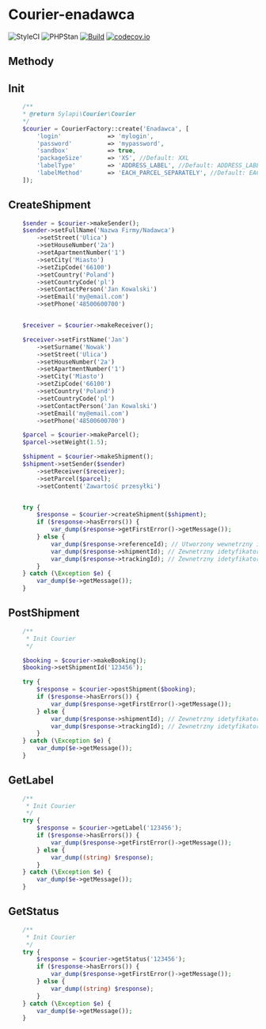 # Courier-enadawca

![StyleCI](https://github.styleci.io/repos/240472903/shield?style=flat&style=flat) ![PHPStan](https://img.shields.io/badge/PHPStan-level%205-brightgreen.svg?style=flat) [![Build](https://github.com/sylapi/courier-enadawca/actions/workflows/build.yaml/badge.svg?event=push)](https://github.com/sylapi/courier-enadawca/actions/workflows/build.yaml) [![codecov.io](https://codecov.io/github/sylapi/courier-enadawca/coverage.svg)](https://codecov.io/github/sylapi/courier-enadawca/)

## Methody

## Init

```php
    /**
    * @return Sylapi\Courier\Courier
    */
    $courier = CourierFactory::create('Enadawca', [
        'login'             => 'mylogin',
        'password'          => 'mypassword',
        'sandbox'           => true,
        'packageSize'       => 'XS', //Default: XXL
        'labelType'         => 'ADDRESS_LABEL', //Default: ADDRESS_LABEL
        'labelMethod'       => 'EACH_PARCEL_SEPARATELY', //Default: EACH_PARCEL_SEPARATELY
    ]);
```

## CreateShipment

```php
    $sender = $courier->makeSender();
    $sender->setFullName('Nazwa Firmy/Nadawca')
        ->setStreet('Ulica')
        ->setHouseNumber('2a')
        ->setApartmentNumber('1')
        ->setCity('Miasto')
        ->setZipCode('66100')
        ->setCountry('Poland')
        ->setCountryCode('pl')
        ->setContactPerson('Jan Kowalski')
        ->setEmail('my@email.com')
        ->setPhone('48500600700')


    $receiver = $courier->makeReceiver();

    $receiver->setFirstName('Jan')
        ->setSurname('Nowak')
        ->setStreet('Ulica')
        ->setHouseNumber('2a')
        ->setApartmentNumber('1')
        ->setCity('Miasto')
        ->setZipCode('66100')
        ->setCountry('Poland')
        ->setCountryCode('pl')
        ->setContactPerson('Jan Kowalski')
        ->setEmail('my@email.com')
        ->setPhone('48500600700')

    $parcel = $courier->makeParcel();
    $parcel->setWeight(1.5);

    $shipment = $courier->makeShipment();
    $shipment->setSender($sender)
        ->setReceiver($receiver);
        ->setParcel($parcel);
        ->setContent('Zawartość przesyłki')


    try {
        $response = $courier->createShipment($shipment);
        if ($response->hasErrors()) {
            var_dump($response->getFirstError()->getMessage());
        } else {
            var_dump($response->referenceId); // Utworzony wewnetrzny idetyfikator zamowienia
            var_dump($response->shipmentId); // Zewnetrzny idetyfikator zamowienia
            var_dump($response->trackingId); // Zewnetrzny idetyfikator sledzenia przesylki
        }
    } catch (\Exception $e) {
        var_dump($e->getMessage());
    }
```

## PostShipment

```php
    /**
     * Init Courier
     */

    $booking = $courier->makeBooking();
    $booking->setShipmentId('123456');

    try {
        $response = $courier->postShipment($booking);
        if ($response->hasErrors()) {
            var_dump($response->getFirstError()->getMessage());
        } else {
            var_dump($response->shipmentId); // Zewnetrzny idetyfikator zamowienia
            var_dump($response->trackingId); // Zewnetrzny idetyfikator sledzenia przesylki
        }
    } catch (\Exception $e) {
        var_dump($e->getMessage());
    }
```

## GetLabel

```php
    /**
     * Init Courier
     */
    try {
        $response = $courier->getLabel('123456');
        if ($response->hasErrors()) {
            var_dump($response->getFirstError()->getMessage());
        } else {
            var_dump((string) $response);
        }
    } catch (\Exception $e) {
        var_dump($e->getMessage());
    }
```

## GetStatus

```php
    /**
     * Init Courier
     */
    try {
        $response = $courier->getStatus('123456');
        if ($response->hasErrors()) {
            var_dump($response->getFirstError()->getMessage());
        } else {
            var_dump((string) $response);
        }
    } catch (\Exception $e) {
        var_dump($e->getMessage());
    }
```